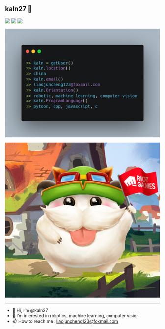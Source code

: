 ## kaln27 🙏
[![](https://img.shields.io/badge/LinkedIn-kaln27-blue)](https://www.linkedin.com/)
[![](https://img.shields.io/badge/foxmail-liaojuncheng123%40foxmail.com-red)](mailto:liaojuncheng123@foxmail.com)
[![](https://img.shields.io/badge/Telegram-%40kaln27-blue)](https://t.me/)

![](carbon.png)

<!-- TO make screenshot of your code, copy below link:  
https://carbon.now.sh/ -->

![](picture.png)

---
- 👋 Hi, I’m @kaln27
- 👀 I’m interested in robotics, machine learning, computer vision 
- 📫 How to reach me : liaojuncheng123@foxmail.com 

<!---
liaojuncheng123/liaojuncheng123 is a ✨ special ✨ repository because its `README.md` (this file) appears on your GitHub profile.
You can click the Preview link to take a look at your changes.
--->
